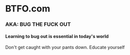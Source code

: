 # BTFO.com
### AKA: BUG THE FUCK OUT

#### Learning to bug out is essential in today's world

Don't get caught with your pants down.  Educate yourself